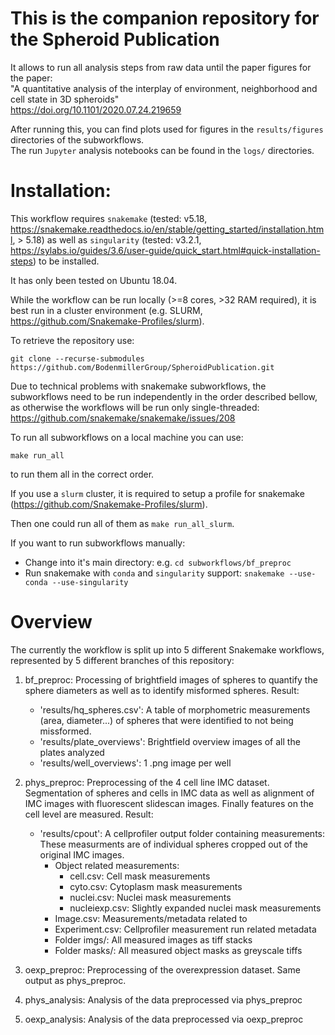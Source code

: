 # This is the companion repository for the Spheroid Publication

It allows to run all analysis steps from raw data until the paper figures for the paper:  
"A quantitative analysis of the interplay of environment, neighborhood and cell state in 3D spheroids"  
https://doi.org/10.1101/2020.07.24.219659 

After running this, you can find plots used for figures in the `results/figures` directories of the subworkflows.  
The run `Jupyter` analysis notebooks can be found in the `logs/` directories.

# Installation:
This workflow requires `snakemake` (tested: v5.18, https://snakemake.readthedocs.io/en/stable/getting_started/installation.html, > 5.18) 
as well as `singularity` (tested: v3.2.1, https://sylabs.io/guides/3.6/user-guide/quick_start.html#quick-installation-steps) to be installed.

It has only been tested on Ubuntu 18.04.

While the workflow can be run locally (>=8 cores, >32 RAM required), it is best run in a cluster environment
(e.g. SLURM, https://github.com/Snakemake-Profiles/slurm).

To retrieve the repository use:

`git clone --recurse-submodules https://github.com/BodenmillerGroup/SpheroidPublication.git`

Due to technical problems with snakemake subworkflows, the subworkflows need to be run independently in the order
described bellow, as otherwise the workflows will be run only single-threaded: https://github.com/snakemake/snakemake/issues/208

To run all subworkflows on a local machine you can use:

`make run_all`

to run them all in the correct order.

If you use a `slurm` cluster, it is required to setup a profile for snakemake (https://github.com/Snakemake-Profiles/slurm).

Then one could run all of them as `make run_all_slurm`.


If you want to run subworkflows manually:
- Change into it's main directory: e.g. `cd subworkflows/bf_preproc`
- Run snakemake with `conda` and `singularity` support: `snakemake --use-conda --use-singularity`

# Overview
The currently the workflow is split up into 5 different Snakemake workflows, represented 
by 5 different branches of this repository:
1) bf_preproc: Processing of brightfield images of spheres to quantify the sphere diameters as well as to
   identify misformed spheres. 
   Result:
   - 'results/hq_spheres.csv': A table of morphometric measurements (area, diameter...) of spheres that were identified
     to not being missformed.
   - 'results/plate_overviews': Brightfield overview images of all the plates analyzed
   - 'results/well_overviews': 1 .png image per well
   
2) phys_preproc: Preprocessing of the 4 cell line IMC dataset.
Segmentation of spheres and cells in IMC data as well as alignment of
IMC images with fluorescent slidescan images. Finally features on the cell level are measured.
    Result:
    - 'results/cpout': A cellprofiler output folder containing measurements:
        These measurments are of individual spheres cropped out of the original IMC images.
        - Object related measurements:
            - cell.csv: Cell mask measurements
            - cyto.csv: Cytoplasm mask measurements
            - nuclei.csv: Nuclei mask measurements
            - nucleiexp.csv: Slightly expanded nuclei mask measurements
        - Image.csv: Measurements/metadata related to 
        - Experiment.csv: Cellprofiler measurement run related metadata
        - Folder imgs/: All measured images as tiff stacks
        - Folder masks/: All measured object masks as greyscale tiffs
        
3) oexp_preproc: Preprocessing of the overexpression dataset. 
    Same output as phys_preproc.
    
4) phys_analysis: Analysis of the data preprocessed via phys_preproc

5) oexp_analysis: Analysis of the data preprocessed via oexp_preproc  

